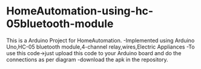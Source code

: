 # HomeAutomation-using-hc-05bluetooth-module
This is a Arduino Project for HomeAutomation.
-Implemented using Arduino Uno,HC-05 bluetooth module,4-channel relay,wires,Electric Appliances
-To use this code->just upload this code to your Arduino board and do the connections as per diagram
-download the apk in the repository.
